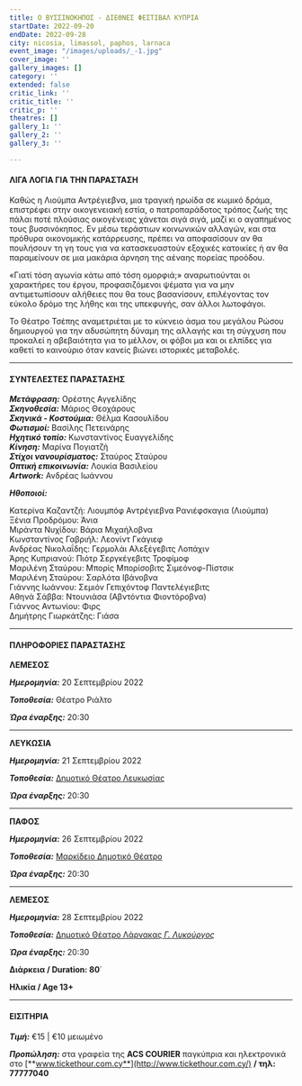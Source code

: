 ```yaml
---
title: Ο ΒΥΣΣΙΝΟΚΗΠΟΣ - ΔΙΕΘΝΕΣ ΦΕΣΤΙΒΑΛ ΚΥΠΡΙΑ
startDate: 2022-09-20
endDate: 2022-09-28
city: nicosia, limassol, paphos, larnaca
event_image: "/images/uploads/_-1.jpg"
cover_image: ''
gallery_images: []
category: ''
extended: false
critic_link: ''
critic_title: ''
critic_p: ''
theatres: []
gallery_1: ''
gallery_2: ''
gallery_3: ''

---
```

#### ΛΙΓΑ ΛΟΓΙΑ ΓΙΑ ΤΗΝ ΠΑΡΑΣΤΑΣΗ

Καθώς η Λιούμπα Αντρέγιεβνα, μια τραγική ηρωίδα σε κωμικό δράμα, επιστρέφει στην οικογενειακή εστία, ο πατροπαράδοτος τρόπος ζωής της πάλαι ποτέ πλούσιας οικογένειας χάνεται σιγά σιγά, μαζί κι ο αγαπημένος τους βυσσινόκηπος. Εν μέσω τεράστιων κοινωνικών αλλαγών, και στα πρόθυρα οικονομικής κατάρρευσης, πρέπει να αποφασίσουν αν θα πουλήσουν τη γη τους για να κατασκευαστούν εξοχικές κατοικίες ή αν θα παραμείνουν σε μια μακάρια άρνηση της αέναης πορείας προόδου.

«Γιατί τόση αγωνία κάτω από τόση ομορφιά;» αναρωτιούνται οι χαρακτήρες του έργου, προφασιζόμενοι ψέματα για να μην αντιμετωπίσουν αλήθειες που θα τους βασανίσουν, επιλέγοντας τον εύκολο δρόμο της λήθης και της υπεκφυγής, σαν άλλοι λωτοφάγοι.

Το Θέατρο Τσέπης αναμετριέται με το κύκνειο άσμα του μεγάλου Ρώσου δημιουργού για την αδυσώπητη δύναμη της αλλαγής και τη σύγχυση που προκαλεί η αβεβαιότητα για το μέλλον, οι φόβοι μα και οι ελπίδες για καθετί το καινούριο όταν κανείς βιώνει ιστορικές μεταβολές.

***

#### ΣΥΝΤΕΛΕΣΤΕΣ ΠΑΡΑΣΤΑΣΗΣ

**_Μετάφραση:_** Ορέστης Αγγελίδης  
**_Σκηνοθεσία:_** Μάριος Θεοχάρους  
**_Σκηνικά - Κοστούμια:_** Θέλμα Κασουλίδου  
**_Φωτισμοί:_** Βασίλης Πετεινάρης  
**_Ηχητικό τοπίο:_** Κωνσταντίνος Ευαγγελίδης  
**_Κίνηση:_** Μαρίνα Πογιατζή  
**_Στίχοι νανουρίσματος:_** Σταύρος Σταύρου  
**_Οπτική επικοινωνία:_** Λουκία Βασιλείου  
**_Artwork:_** Ανδρέας Ιωάννου

**_Ηθοποιοί:_**

Κατερίνα Καζαντζή: Λιουμπόφ Αντρέγιεβνα Ρανιέφσκαγια (Λιούμπα)  
Ξένια Προδρόμου: Άνια  
Μιράντα Νυχίδου: Βάρια Μιχαήλοβνα  
Κωνσταντίνος Γαβριήλ: Λεονίντ Γκάγιεφ  
Ανδρέας Νικολαΐδης: Γερμολάι Αλεξέγεβιτς Λοπάχιν  
Άρης Κυπριανού: Πιότρ Σεργκέγεβιτς Τροφίμοφ  
Μαριλένη Σταύρου: Μπορίς Μπορίσοβιτς Σιμεόνοφ-Πίστσικ  
Μαριλένη Σταύρου: Σαρλότα Ιβάνοβνα  
Γιάννης Ιωάννου: Σεμιόν Γεπιχόντοφ Παντελέγιεβιτς  
Αθηνά Σάββα: Ντουνιάσα (Αβντόντια Φιοντόροβνα)  
Γιάννος Αντωνίου: Φιρς  
Δημήτρης Γιωρκάτζης: Γιάσα

***

#### ΠΛΗΡΟΦΟΡΙΕΣ ΠΑΡΑΣΤΑΣΗΣ

**ΛΕΜΕΣΟΣ**

**_Ημερομηνία:_** 20 Σεπτεμβρίου 2022

**_Τοποθεσία:_** Θέατρο Ριάλτο

**_Ώρα έναρξης:_** 20:30

***

**ΛΕΥΚΩΣΙΑ**

**_Ημερομηνία:_** 21 Σεπτεμβρίου 2022

**_Τοποθεσία:_** [Δημοτικό Θέατρο Λευκωσίας ](https://www.google.com/maps/place/%CE%94%CE%B7%CE%BC%CE%BF%CF%84%CE%B9%CE%BA%CF%8C+%CE%98%CE%AD%CE%B1%CF%84%CF%81%CE%BF+%CE%9B%CE%B5%CF%85%CE%BA%CF%89%CF%83%CE%AF%CE%B1%CF%82/@35.1727497,33.352592,17z/data=!3m1!4b1!4m5!3m4!1s0x14de17519633b289:0xf4e085228ec10fda!8m2!3d35.1727453!4d33.3547807 "ΤΗΕΑΤΡΟ")

**_Ώρα έναρξης:_** 20:30

***

**ΠΑΦΟΣ**

**_Ημερομηνία:_** 26 Σεπτεμβρίου 2022

**_Τοποθεσία:_** [Μαρκίδειο Δημοτικό Θέατρο](https://www.google.com/maps/place/Markideio+Theatre/@34.7781642,32.4210447,17z/data=!3m1!4b1!4m5!3m4!1s0x14e706f5450bd66d:0x68a598c2c5136439!8m2!3d34.7781101!4d32.4232146 "ΜΑΡΚΙΔΕΙΟ")

**_Ώρα έναρξης:_** 20:30

***

**ΛΕΜΕΣΟΣ**

**_Ημερομηνία:_** 28 Σεπτεμβρίου 2022

**_Τοποθεσία:_** [Δημοτικό Θέατρο Λάρνακας _Γ. Λυκούργος_](https://www.google.com/maps/place/Municipal+Theatre+of+Larnaka/@34.9160579,33.6242074,17z/data=!3m1!4b1!4m5!3m4!1s0x14e08357d0583743:0x9596f1dd1e03bce6!8m2!3d34.9160535!4d33.6263961 "ΛΑΡΝΑΚΑ")

**_Ώρα έναρξης:_** 20:30

**Διάρκεια / Duration: 80**΄

**Ηλικία / Age 13+**

***

#### ΕΙΣΙΤΗΡΙΑ

**_Τιμή:_** €15 | €10 μειωμένο

**_Προπώληση:_** στα γραφεία της **ACS COURIER** παγκύπρια και ηλεκτρονικά στο [**www.tickethour.com.cy**](http://www.tickethour.com.cy/) **/ τηλ: 77777040**
